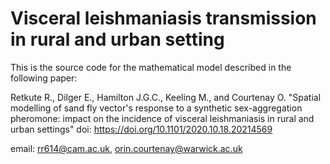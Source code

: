 # Visceral leishmaniasis transmission in rural and urban setting

This is the source code for the mathematical model described in the following paper:

Retkute R., Dilger E., Hamilton J.G.C., Keeling M., and Courtenay O. "Spatial modelling of sand fly vector's response to a synthetic sex-aggregation pheromone: impact on the incidence of visceral leishmaniasis in rural and urban settings" doi: https://doi.org/10.1101/2020.10.18.20214569 


email: rr614@cam.ac.uk, orin.courtenay@warwick.ac.uk
